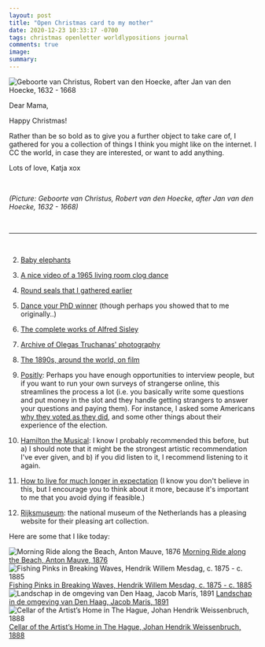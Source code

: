 ```yaml
---
layout: post
title: "Open Christmas card to my mother"
date: 2020-12-23 10:33:17 -0700
tags: christmas openletter worldlypositions journal
comments: true
image:
summary:
---
```

![Geboorte van Christus, Robert van den Hoecke, after Jan van den Hoecke, 1632 - 1668](https://hosting.photobucket.com/images/i/katjasgrace/RP_P_1935_214.jpg)


Dear Mama,

Happy Christmas!

Rather than be so bold as to give you a further object to take care of, I gathered for you a collection of things I think you might like on the internet. I CC the world, in case they are interested, or want to add anything.

Lots of love,
Katja
xox

&nbsp;

*(Picture: Geboorte van Christus, Robert van den Hoecke, after Jan van den Hoecke, 1632 - 1668)*<!--ex-->

&nbsp;

***

&nbsp;

2. [Baby elephants](https://www.youtube.com/watch?v=n61fHYOTc_4)

3. [A nice video of a 1965 living room clog dance](https://www.youtube.com/watch?v=cs2j8f7H2WY)

4. [Round seals that I gathered earlier](https://worldspiritsockpuppet.com/2020/10/16/MORE-SEALS.html)

5. [Dance your PhD winner](https://www.youtube.com/watch?v=nUQvJOSCoi4) (though perhaps you showed that to me originally..)

6. [The complete works of Alfred Sisley](https://www.alfredsisley.org/the-complete-works.html)

7. [Archive of Olegas Truchanas' photography](https://nla.gov.au/nla.obj-144700220)

8. [The 1890s, around the world, on film](https://www.youtube.com/watch?v=rHqha40xRL4&t=131s)

9. [Positly](https://www.positly.com/about/): Perhaps you have enough opportunities to interview people, but if you want to run your own surveys of strangerse online, this streamlines the process a lot (i.e. you basically write some questions and put money in the slot and they handle getting strangers to answer your questions and paying them). For instance, I asked some Americans [why they voted as they did](https://worldspiritsockpuppet.com/2020/11/06/why-trump.html), and some other things about their experience of the election.

10. [Hamilton the Musical](https://www.youtube.com/watch?v=aPSWZUExZ8M&list=RDaPSWZUExZ8M&start_radio=1&t=4435): I know I probably recommended this before, but a) I should note that it might be the strongest artistic recommendation I've ever given, and b) if you did listen to it, I recommend listening to it again.

11. [How to live for much longer in expectation](https://waitbutwhy.com/2016/03/cryonics.html) (I know you don't believe in this, but I encourage you to think about it more, because it's important to me that you avoid dying if feasible.)

12. [Rijksmuseum](https://www.rijksmuseum.nl/en): the national museum of the Netherlands has a pleasing website for their pleasing art collection.

  Here are some that I like today:

  ![Morning Ride along the Beach, Anton Mauve, 1876](https://hosting.photobucket.com/images/i/katjasgrace/SK_A_3602.jpg)
  [Morning Ride along the Beach, Anton Mauve, 1876](https://www.rijksmuseum.nl/en/rijksstudio/styles/the-hague-school/objects#/SK-A-3602,2)
  ![Fishing Pinks in Breaking Waves, Hendrik Willem Mesdag, c. 1875 - c. 1885](https://hosting.photobucket.com/images/i/katjasgrace/SK_A_2670.jpg)
  [Fishing Pinks in Breaking Waves, Hendrik Willem Mesdag, c. 1875 - c. 1885](https://www.rijksmuseum.nl/en/rijksstudio/styles/the-hague-school/objects#/SK-A-2670,4)
  ![Landschap in de omgeving van Den Haag, Jacob Maris, 1891](https://hosting.photobucket.com/images/i/katjasgrace/SK_A_2468.jpg)
  [Landschap in de omgeving van Den Haag, Jacob Maris, 1891](https://www.rijksmuseum.nl/en/my/collections/1870975--jos-denneman/haagse-school/objecten#/SK-A-2468,46)
  ![Cellar of the Artist’s Home in The Hague, Johan Hendrik Weissenbruch, 1888](https://hosting.photobucket.com/images/i/katjasgrace/SK_A_3618.jpg)
  [Cellar of the Artist’s Home in The Hague, Johan Hendrik Weissenbruch, 1888](https://www.rijksmuseum.nl/en/my/collections/1870975--jos-denneman/haagse-school/objecten#/SK-A-3618,5)
